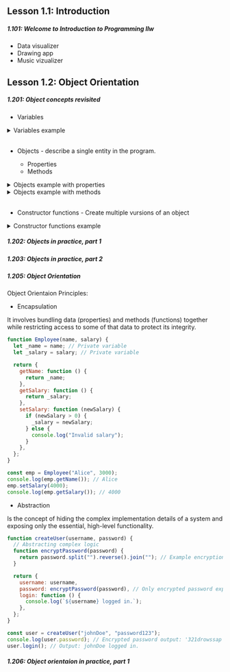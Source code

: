 ## Lesson 1.1: Introduction

<h5>1.101: Welcome to Introduction to Programming IIw</h5>

- Data visualizer
- Drawing app
- Music vizualizer

## Lesson 1.2: Object Orientation

<h5>1.201: Object concepts revisited</h5>

- Variables

<details>
  <summary>Variables example</summary>

```javascript
let x_pos = 100;
let y_pos = 0;
let height = 120;
```

</details>

<br>

- Objects - describe a single entity in the program.

  - Properties
  - Methods

<details>
  <summary>Objects example with properties</summary>

```javascript
let tree = {
  x_pos: 100,
  y_pos: 0,
  height: 120,
  colour: "green",
  hasLeaves: true,
};
```

</details>

<details>
  <summary>Objects example with methods</summary>

```javascript
let tree = {
  x_pos: 100,
  y_pos: 0,
  height: 120,
  colour: "green",
  hasLeaves: true,
  wilt: function () {
    console.log("I am wilting");
  },
};
```

</details>
<br>

- Constructor functions - Create multiple vursions of an object

<details>
  <summary>Constructor functions example</summary>

```javascript
function Tree (col) {
  this.x_pos =  100,
  this.y_pos =  0,
  this.height =  120,
  this.colour = col,
  hasLeaves: true,
  this.wilt: function () {
    this.hasLeaves = false;
  },
};

let tree_1 = new Tree("pink")
let tree_2 = new Tree("green")
```

</details>

<h5>1.202: Objects in practice, part 1</h5>

<h5>1.203: Objects in practice, part 2</h5>

<h5>1.205: Object Orientation</h5>

Object Orientaion Principles:

- Encapsulation

It involves bundling data (properties) and methods (functions) together while restricting access to some of that data to protect its integrity.

```javascript
function Employee(name, salary) {
  let _name = name; // Private variable
  let _salary = salary; // Private variable

  return {
    getName: function () {
      return _name;
    },
    getSalary: function () {
      return _salary;
    },
    setSalary: function (newSalary) {
      if (newSalary > 0) {
        _salary = newSalary;
      } else {
        console.log("Invalid salary");
      }
    },
  };
}

const emp = Employee("Alice", 3000);
console.log(emp.getName()); // Alice
emp.setSalary(4000);
console.log(emp.getSalary()); // 4000
```

- Abstraction

Is the concept of hiding the complex implementation details of a system and exposing only the essential, high-level functionality.

```javascript
function createUser(username, password) {
  // Abstracting complex logic
  function encryptPassword(password) {
    return password.split("").reverse().join(""); // Example encryption
  }

  return {
    username: username,
    password: encryptPassword(password), // Only encrypted password exposed
    login: function () {
      console.log(`${username} logged in.`);
    },
  };
}

const user = createUser("johnDoe", "password123");
console.log(user.password); // Encrypted password output: '321drowssap'
user.login(); // Output: johnDoe logged in.
```

<h5>1.206: Object orientaion in practice, part 1</h5>
